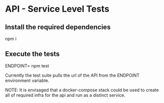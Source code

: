 # API - Service Level Tests

## Install the required dependencies 
npm i

## Execute the tests
ENDPOINT=<api-url> npm test

Currently the test suite pulls the url of the API from the ENDPOINT environment variable. 

NOTE: It is envisaged that a docker-compose stack could be used to create all of required infra for the api and run as a distinct service.

